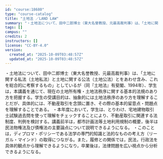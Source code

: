 ```yaml
---
id: "course:18680"
type: "course-catalog"
title: "土地法 ／LAND LAW"
summary: "・土地法について、田中二郎博士（東大名誉教授、元最高裁判事）は、「土地に関する私法（土地私法）と土地に関する公法（土地公法）とをあわせ含み、これを総合的に考察するもの」としているが（同『土地法』有斐閣、1994年）、学生は，本講義を通じて、…"
tags: []
campus: ""
credits: 2
instructors: []
license: "CC-BY-4.0"
version:
  created_at: "2025-10-09T03:48:57Z"
  updated_at: "2025-10-09T03:48:57Z"
---
```

・土地法について、田中二郎博士（東大名誉教授、元最高裁判事）は、「土地に関する私法（土地私法）と土地に関する公法（土地公法）とをあわせ含み、これを総合的に考察するもの」としているが（同『土地法』有斐閣、1994年）、学生は，本講義を通じて、現在の土地所有権・土地法秩序に関する基本的法規のあり方を把握する。学生の受講目的は、抽象的には土地法秩序のあり方を理解することだが、具体的には、不動産取引を念頭に置き、その際の基本的留意点・問題点を理解することである。 ・本年度において，学生は、とりわけ、宅地建物取引士試験過去問を使って理解をチェックすることにより、不動産取引に関連する法制度、判例を検討する。講義前半は，都市計画法等土地利用規制の概要，後半は民法物権法及び債権法の主要論点について説明できるようになる。 ・このことは，ディプロマ・ポリシーである法学の専門的知識と法的なものの考え方（リーガル・マインド）の取得につながる。また，履修との関係では，民法，行政法を具体的観点から理解できるようになり，卒業後は，法律問題を広い視点から分析できるようになる。
